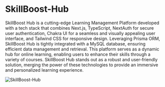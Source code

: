 # SkillBoost-Hub
SkillBoost Hub is a cutting-edge Learning Management Platform developed with a tech stack that combines Next.js, TypeScript, NextAuth for secure user authentication, Chakra UI for a seamless and visually appealing user interface, and Tailwind CSS for responsive design. Leveraging Prisma ORM, SkillBoost Hub is tightly integrated with a MySQL database, ensuring efficient data management and retrieval. This platform serves as a dynamic hub for online learning, enabling users to enhance their skills through a variety of courses. SkillBoost Hub stands out as a robust and user-friendly solution, merging the power of these technologies to provide an immersive and personalized learning experience.

![SkillBoost-Hub](https://github.com/user-attachments/assets/90fb0ea7-c374-41ae-b584-d53c6872769f)
